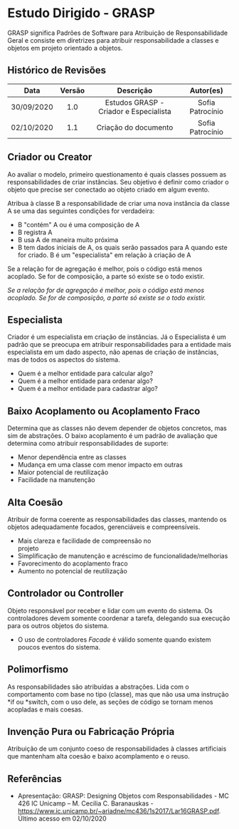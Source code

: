 # Estudo Dirigido - GRASP
GRASP significa Padrões de Software para Atribuição de Responsabilidade Geral e consiste em diretrizes para atribuir responsabilidade a classes e objetos em projeto orientado a objetos.

## Histórico de Revisões
| Data | Versão | Descrição | Autor(es) |
|:----:|:------:|:---------:|:---------:|
| 30/09/2020 | 1.0 | Estudos GRASP - Criador e Especialista | Sofia Patrocínio |
| 02/10/2020 | 1.1 | Criação do documento | Sofia Patrocínio |

## Criador ou Creator

Ao avaliar o modelo, primeiro questionamento é quais classes possuem as responsabilidades de criar instâncias. Seu objetivo é definir como criador o objeto que precise ser conectado ao objeto criado em algum evento.

Atribua à classe B a responsabilidade de criar uma nova instância da	classe A se uma das seguintes condições for verdadeira:

- B "contém" A ou é uma composição de A
- B registra A
- B usa A de maneira muito próxima
- B tem dados iniciais de A, os quais serão passados para A quando este for criado. B é um "especialista" em relação à criação de A

Se a relação for de agregação é melhor, pois o código está menos acoplado. Se for de composição, a parte só existe se o todo existir.

*Se a relação for de agregação é melhor, pois o código está menos acoplado. Se for de composição, a parte só existe se o todo existir.*

## Especialista

Criador é um especialista em criação de instâncias. Já o Especialista é um padrão que se preocupa em atribuir responsabilidades para a entidade mais especialista em um dado aspecto, não apenas de criação de instâncias, mas de todos os aspectos do sistema.

- Quem é a melhor entidade para calcular algo?
- Quem é a melhor entidade para ordenar algo?
- Quem é a melhor entidade para cadastrar algo?

## Baixo Acoplamento ou Acoplamento Fraco

Determina que as classes não devem depender de objetos concretos, mas sim de abstrações. O baixo acoplamento é um padrão de avaliação que determina como atribuir responsabilidades de suporte:

- Menor dependência entre as classes
- Mudança em uma classe com menor impacto em outras
- Maior potencial de reutilização
- Facilidade na manutenção

## Alta Coesão

Atribuir de forma coerente as responsabilidades das classes, mantendo os objetos adequadamente focados, gerenciáveis e compreensíveis.

- Mais	clareza	e	facilidade	de	compreensão	no	
projeto	
- Simplificação	de	manutenção	e	acréscimo de	funcionalidade/melhorias	
- Favorecimento	do	acoplamento	fraco	
- Aumento	no	potencial	de	reutilização

## Controlador ou Controller 

Objeto responsável por receber e lidar com um evento do sistema. Os controladores devem somente coordenar a tarefa, delegando sua execução para os outros objetos do sistema.
- O uso de controladores *Facade* é válido somente quando existem poucos eventos do sistema.

## Polimorfismo

As responsabilidades são atribuídas a abstrações. Lida com o comportamento com base no tipo (classe), mas que não usa uma instrução *if ou *switch, com o uso dele, as seções de código se tornam menos acopladas e mais coesas.

## Invenção Pura ou Fabricação Própria
Atribuição de um conjunto coeso de responsabilidades à classes artificiais que mantenham alta coesão e baixo acomplamento e o reuso.


## Referências
- Apresentação: GRASP: Designing Objetos com Responsabilidades  - MC 426 IC Unicamp – M. Cecilia C. Baranauskas - <https://www.ic.unicamp.br/~ariadne/mc436/1s2017/Lar16GRASP.pdf>. Último acesso em 02/10/2020